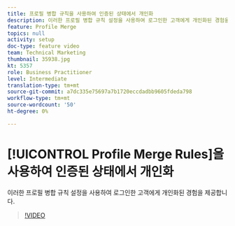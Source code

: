 ```yaml
---
title: 프로필 병합 규칙을 사용하여 인증된 상태에서 개인화
description: 이러한 프로필 병합 규칙 설정을 사용하여 로그인한 고객에게 개인화된 경험을 제공합니다.
feature: Profile Merge
topics: null
activity: setup
doc-type: feature video
team: Technical Marketing
thumbnail: 35938.jpg
kt: 5357
role: Business Practitioner
level: Intermediate
translation-type: tm+mt
source-git-commit: a7dc335e75697a7b1720eccdadbb9605fdeda798
workflow-type: tm+mt
source-wordcount: '50'
ht-degree: 0%

---
```



# [!UICONTROL Profile Merge Rules]을 사용하여 인증된 상태에서 개인화

이러한 프로필 병합 규칙 설정을 사용하여 로그인한 고객에게 개인화된 경험을 제공합니다.

>[!VIDEO](https://video.tv.adobe.com/v/35938/?quality=12&learn=on)
